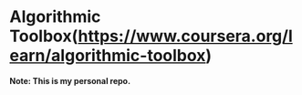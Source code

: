 # Algorithmic Toolbox(https://www.coursera.org/learn/algorithmic-toolbox)

**Note: This is my personal repo.**
